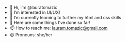 - 👋 Hi, I’m @lauratomazic
- 👀 I’m interested in UI/UX!
- 🌱 I’m currently learning to further my html and css skills
- 💞️ Here are some things I've done so far!
- 📫 How to reach me: lauram.tomazic@gmail.com
- 😄 Pronouns: she/her

<!---
lauratomazic/lauratomazic is a ✨ special ✨ repository because its `README.md` (this file) appears on your GitHub profile.
You can click the Preview link to take a look at your changes.
--->
